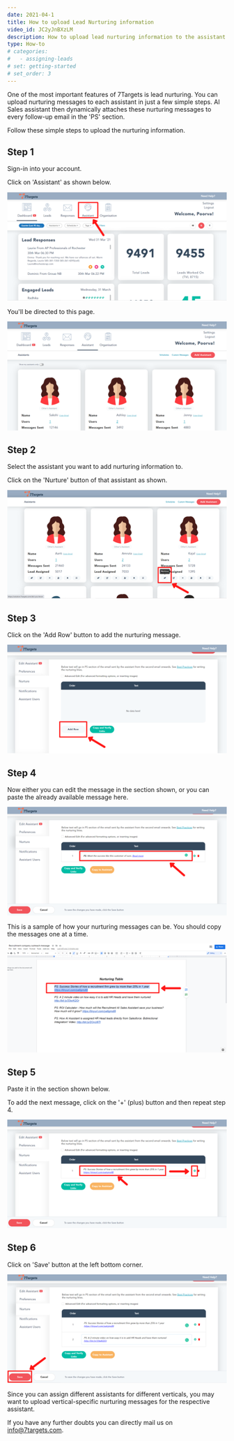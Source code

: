 ```yaml
---
date: 2021-04-1
title: How to upload Lead Nurturing information
video_id: JC2yJnBXzLM
description: How to upload lead nurturing information to the assistant so that all the prospects are nurtured.
type: How-to
# categories:
#   - assigning-leads
# set: getting-started
# set_order: 3
---
```

One of the most important features of 7Targets is lead nurturing. You can upload nurturing messages to each assistant in just a few simple steps. AI Sales assistant then dynamically attaches these nurturing messages to every follow-up email in the 'PS' section.

Follow these simple steps to upload the nurturing information.

## Step 1

Sign-in into your account.

Click on 'Assistant' as shown below.

![image](../images/lead-nurturing-1.png)

You'll be directed to this page.

![image](../images/lead-nurturing-2.png)


## Step 2

Select the assistant you want to add nurturing information to.

Click on the 'Nurture' button of that assistant as shown.

![image](../images/lead-nurturing-3.png)

## Step 3

Click on the 'Add Row' button to add the nurturing message.

![image](../images/lead-nurturing-4.png)

## Step 4

Now either you can edit the message in the section shown, or you can paste the already available message here.

![image](../images/lead-nurturing-5.png)

This is a sample of how your nurturing messages can be. You should copy the messages one at a time.

![image](../images/lead-nurturing-6.png)

## Step 5

Paste it in the section shown below.

To add the next message, click on the '+' (plus) button and then repeat step 4.


![image](../images/lead-nurturing-7.png)

## Step 6

Click on 'Save' button at the left bottom corner. 

![image](../images/lead-nurturing-8.png)

Since you can assign different assistants for different verticals, you may want to upload vertical-specific nurturing messages for the respective assistant.

If you have any further doubts you can directly mail us on info@7targets.com.